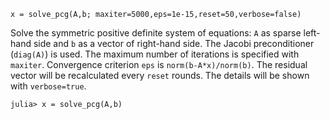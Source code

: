 ```
x = solve_pcg(A,b; maxiter=5000,eps=1e-15,reset=50,verbose=false)
```

Solve the symmetric positive definite system of equations: `A` as sparse left-hand side and `b` as a vector of right-hand side. The Jacobi preconditioner (`diag(A)`) is used. The maximum number of iterations is specified with `maxiter`. Convergence criterion `eps` is `norm(b-A*x)/norm(b)`. The residual vector will be recalculated every `reset` rounds. The details will be shown with `verbose=true`.

```juliadoctest
julia> x = solve_pcg(A,b)
```
